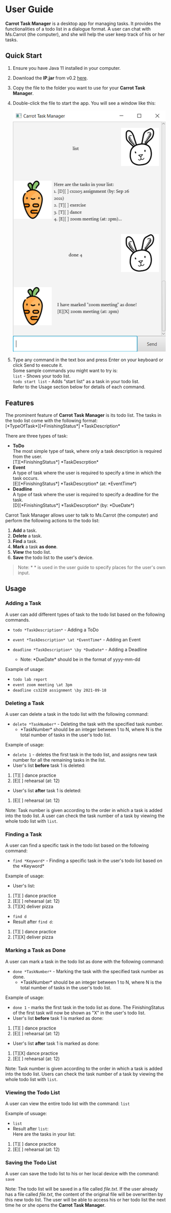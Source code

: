 # User Guide
**Carrot Task Manager** is a desktop app for managing tasks. It provides the functionalities of a todo list in a dialogue format. A user can chat with Ms.Carrot (the computer), and she will help the user keep track of his or her tasks.

## Quick Start
1. Ensure you have Java 11 installed in your computer.
2. Download the **IP.jar** from v0.2 [here](https://github.com/chingh20/ip/releases).
3. Copy the file to the folder you want to use for your **Carrot Task Manager**.
4. Double-click the file to start the app. You will see a window like this:  
  
   ![Image](Ui.png)
  
5. Type any command in the text box and press Enter on your keyboard or click Send to execute it.  
   Some sample commands you might want to try is:   
   `list` - Shows your todo list.  
   `todo start list` - Adds "start list" as a task in your todo list.     
   Refer to the Usage section below for details of each command.
   
## Features 
The prominent feature of **Carrot Task Manager** is its todo list. 
The tasks in the todo list come with the following format:  
\[\*TypeOfTask\*\]\[\*FinishingStatus\*\] \*TaskDescription\*
  
There are three types of task:   
- **ToDo**  
The most simple type of task, where only a task description is required from the user.  
\[T\]\[\*FinishingStatus\*\] \*TaskDescrption\*  
- **Event**  
A type of task where the user is required to specify a time in which the task occurs.  
\[E\]\[\*FinishingStatus\*\] \*TaskDescrption\* (at: \*EventTime\*)  
- **Deadline**  
A type of task where the user is required to specify a deadline for the task.   
\[D\]\[\*FinishingStatus\*\] \*TaskDescrption\* (by: \*DueDate\*)  
  
Carrot Task Manager allows user to talk to Ms.Carrot (the computer) and perform the following actions to the todo list:  
1. **Add** a task. 
2. **Delete** a task.
3. **Find** a task.
4. **Mark** a task **as done**.
5. **View** the todo list.  
6. **Save** the todo list to the user's device. 

>Note: \* \* is used in the user guide to specify places for the user's own input.  

## Usage

### Adding a Task

A user can add different types of task to the todo list based on the following commands.
- `todo *TaskDescription*` - Adding a ToDo  

- `event *TaskDescription* \at *EventTime*` - Adding an Event 
  
- `deadline *TaskDescription* \by *DueDate*` - Adding a Deadline
  - Note: \*DueDate\* should be in the format of yyyy-mm-dd
  
Example of usage: 
  - `todo lab report`  
  - `event zoom meeting \at 3pm`
  - `deadline cs3230 assignment \by 2021-09-18`  

### Deleting a Task

A user can delete a task in the todo list with the following command:
- `delete *TaskNumber*` - Deleting the task with the specified task number.   
  - \*TaskNumber\* should be an integer between 1 to N, where N is the total number of tasks in the user's todo list.  

Example of usage: 
- `delete 1` - deletes the first task in the todo list, and assigns new task number for all the remaining tasks in the list.  
- User's list **before** task 1 is deleted:  
 1. \[T\]\[ \] dance practice 
 2. \[E\]\[ \] rehearsal (at: 12)
- User's list **after** task 1 is deleted:
 1. \[E\]\[ \] rehearsal (at: 12)   
  
Note: Task number is given according to the order in which a task is added into the todo list. A user can check the task number of a task by viewing the whole todo list with `list`.

### Finding a Task

A user can find a specific task in the todo list based on the following command:
- `find *Keyword*` - Finding a specific task in the user's todo list based on the \*Keyword\*

Example of usage: 
- User's list:  
 1. \[T\]\[ \] dance practice 
 2. \[E\]\[ \] rehearsal (at: 12)
 3. \[T\]\[X\] deliver pizza 
- `find d`
- Result after `find d`:
 1. \[T\]\[ \] dance practice
 2. \[T\]\[X\] deliver pizza 

### Marking a Task as Done

A user can mark a task in the todo list as done with the following command:
- `done *TaskNumber*` - Marking the task with the specified task number as done.   
  - \*TaskNumber\* should be an integer between 1 to N, where N is the total number of tasks in the user's todo list.  

Example of usage: 
- `done 1` - marks the first task in the todo list as done. The FinishingStatus of the first task will now be shown as "X" in the user's todo list.   
- User's list **before** task 1 is marked as done:  
 1. \[T\]\[ \] dance practice 
 2. \[E\]\[ \] rehearsal (at: 12)
- User's list **after** task 1 is marked as done:
 1. \[T\]\[X\] dance practice
 2. \[E\]\[ \] rehearsal (at: 12)  

Note: Task number is given according to the order in which a task is added into the todo list. Users can check the task number of a task by viewing the whole todo list with `list`.

### Viewing the Todo List  

A user can view the entire todo list with the command:
`list`

Example of usuage:
- `list`
- Result after `list`:  
Here are the tasks in your list:  
 1. \[T\]\[ \] dance practice 
 2. \[E\]\[ \] rehearsal (at: 12)  
 
### Saving the Todo List

A user can save the todo list to his or her local device with the command:
`save`

Note: The todo list will be saved in a file called *file.txt*. If the user already has a file called *file.txt*, the content of the original file will be overwritten by this new todo list. The user will be able to access his or her todo list the next time he or she opens the **Carrot Task Manager**. 


